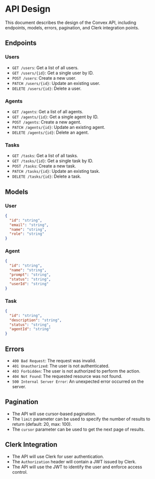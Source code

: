 # API Design

This document describes the design of the Convex API, including endpoints, models, errors, pagination, and Clerk integration points.

## Endpoints

### Users
- `GET /users`: Get a list of all users.
- `GET /users/{id}`: Get a single user by ID.
- `POST /users`: Create a new user.
- `PATCH /users/{id}`: Update an existing user.
- `DELETE /users/{id}`: Delete a user.

### Agents
- `GET /agents`: Get a list of all agents.
- `GET /agents/{id}`: Get a single agent by ID.
- `POST /agents`: Create a new agent.
- `PATCH /agents/{id}`: Update an existing agent.
- `DELETE /agents/{id}`: Delete an agent.

### Tasks
- `GET /tasks`: Get a list of all tasks.
- `GET /tasks/{id}`: Get a single task by ID.
- `POST /tasks`: Create a new task.
- `PATCH /tasks/{id}`: Update an existing task.
- `DELETE /tasks/{id}`: Delete a task.

## Models

### User
```json
{
  "id": "string",
  "email": "string",
  "name": "string",
  "role": "string"
}
```

### Agent
```json
{
  "id": "string",
  "name": "string",
  "prompt": "string",
  "status": "string",
  "userId": "string"
}
```

### Task
```json
{
  "id": "string",
  "description": "string",
  "status": "string",
  "agentId": "string"
}
```

## Errors
- `400 Bad Request`: The request was invalid.
- `401 Unauthorized`: The user is not authenticated.
- `403 Forbidden`: The user is not authorized to perform the action.
- `404 Not Found`: The requested resource was not found.
- `500 Internal Server Error`: An unexpected error occurred on the server.

## Pagination
- The API will use cursor-based pagination.
- The `limit` parameter can be used to specify the number of results to return (default: 20, max: 100).
- The `cursor` parameter can be used to get the next page of results.

## Clerk Integration
- The API will use Clerk for user authentication.
- The `Authorization` header will contain a JWT issued by Clerk.
- The API will use the JWT to identify the user and enforce access control.
